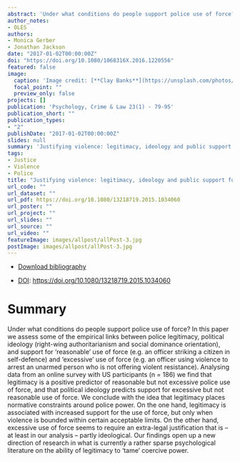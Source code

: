 ```yaml
---
abstract: 'Under what conditions do people support police use of force? In this paper we assess some of the empirical links between police legitimacy, political ideology (right-wing authoritarianism and social dominance orientation), and support for ‘reasonable’ use of force (e.g. an officer striking a citizen in self-defence) and ‘excessive’ use of force (e.g. an officer using violence to arrest an unarmed person who is not offering violent resistance). Analysing data from an online survey with US participants (n = 186) we find that legitimacy is a positive predictor of reasonable but not excessive police use of force, and that political ideology predicts support for excessive but not reasonable use of force. We conclude with the idea that legitimacy places normative constraints around police power. On the one hand, legitimacy is associated with increased support for the use of force, but only when violence is bounded within certain acceptable limits. On the other hand, excessive use of force seems to require an extra-legal justification that is – at least in our analysis – partly ideological. Our findings open up a new direction of research in what is currently a rather sparse psychological literature on the ability of legitimacy to ‘tame’ coercive power.'
author_notes:
- OLES
authors:
- Monica Gerber
- Jonathan Jackson
date: "2017-01-02T00:00:00Z"
doi: "https://doi.org/10.1080/1068316X.2016.1220556"
featured: false
image:
  caption: 'Image credit: [**Clay Banks**](https://unsplash.com/photos/qT7fZVbDcqE)'
  focal_point: ""
  preview_only: false
projects: []
publication: 'Psychology, Crime & Law 23(1) - 79-95'
publication_short: ""
publication_types:
- "2"
publishDate: "2017-01-02T00:00:00Z"
slides: null
summary: 'Justifying violence: legitimacy, ideology and public support for police use of force'
tags:
- Justice
- Violence
- Police
title: "Justifying violence: legitimacy, ideology and public support for police use of force"
url_code: ""
url_dataset: ""
url_pdf: https://doi.org/10.1080/13218719.2015.1034060
url_poster: ""
url_project: ""
url_slides: ""
url_source: ""
url_video: ""
featureImage: images/allpost/allPost-3.jpg
postImage: images/allpost/allPost-3.jpg
---
```


- [Download bibliography](cite.bib)

- [DOI](https://doi.org/10.1080/13218719.2015.1034060): https://doi.org/10.1080/13218719.2015.1034060

# Summary

Under what conditions do people support police use of force? In this paper we assess some of the empirical links between police legitimacy, political ideology (right-wing authoritarianism and social dominance orientation), and support for ‘reasonable’ use of force (e.g. an officer striking a citizen in self-defence) and ‘excessive’ use of force (e.g. an officer using violence to arrest an unarmed person who is not offering violent resistance). Analysing data from an online survey with US participants (n = 186) we find that legitimacy is a positive predictor of reasonable but not excessive police use of force, and that political ideology predicts support for excessive but not reasonable use of force. We conclude with the idea that legitimacy places normative constraints around police power. On the one hand, legitimacy is associated with increased support for the use of force, but only when violence is bounded within certain acceptable limits. On the other hand, excessive use of force seems to require an extra-legal justification that is – at least in our analysis – partly ideological. Our findings open up a new direction of research in what is currently a rather sparse psychological literature on the ability of legitimacy to ‘tame’ coercive power.
